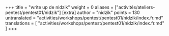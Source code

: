 +++
title = "write up de nidzik"
weight = 0
aliases = ["activités/ateliers-pentest/pentest01/nidzik"]
[extra]
author = "nidzik"
points = 130
untranslated = "activities/workshops/pentest/pentest01/nidzik/index.fr.md"
translations = [
    "activities/workshops/pentest/pentest01/nidzik/index.fr.md"
]
+++
